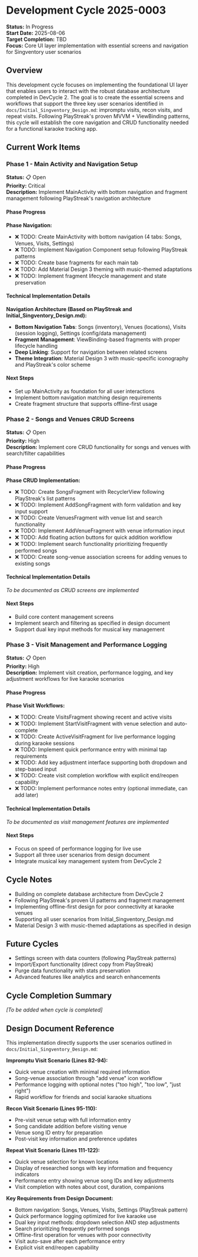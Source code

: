 # Development Cycle 2025-0003

**Status:** In Progress  
**Start Date:** 2025-08-06  
**Target Completion:** TBD  
**Focus:** Core UI layer implementation with essential screens and navigation for Singventory user scenarios

## Overview
This development cycle focuses on implementing the foundational UI layer that enables users to interact with the robust database architecture completed in DevCycle 2. The goal is to create the essential screens and workflows that support the three key user scenarios identified in `docs/Initial_Singventory_Design.md`: impromptu visits, recon visits, and repeat visits. Following PlayStreak's proven MVVM + ViewBinding patterns, this cycle will establish the core navigation and CRUD functionality needed for a functional karaoke tracking app.

## Current Work Items

### Phase 1 - Main Activity and Navigation Setup
**Status:** 📋 Open  
**Priority:** Critical  
**Description:** Implement MainActivity with bottom navigation and fragment management following PlayStreak's navigation architecture

#### Phase Progress
**Phase Navigation:**
- ❌ TODO: Create MainActivity with bottom navigation (4 tabs: Songs, Venues, Visits, Settings)
- ❌ TODO: Implement Navigation Component setup following PlayStreak patterns
- ❌ TODO: Create base fragments for each main tab
- ❌ TODO: Add Material Design 3 theming with music-themed adaptations
- ❌ TODO: Implement fragment lifecycle management and state preservation

#### Technical Implementation Details
**Navigation Architecture (Based on PlayStreak and Initial_Singventory_Design.md):**
- **Bottom Navigation Tabs**: Songs (inventory), Venues (locations), Visits (session logging), Settings (config/data management)
- **Fragment Management**: ViewBinding-based fragments with proper lifecycle handling
- **Deep Linking**: Support for navigation between related screens
- **Theme Integration**: Material Design 3 with music-specific iconography and PlayStreak's color scheme

#### Next Steps
- Set up MainActivity as foundation for all user interactions
- Implement bottom navigation matching design requirements
- Create fragment structure that supports offline-first usage

### Phase 2 - Songs and Venues CRUD Screens
**Status:** 📋 Open  
**Priority:** High  
**Description:** Implement core CRUD functionality for songs and venues with search/filter capabilities

#### Phase Progress
**Phase CRUD Implementation:**
- ❌ TODO: Create SongsFragment with RecyclerView following PlayStreak's list patterns
- ❌ TODO: Implement AddSongFragment with form validation and key input support
- ❌ TODO: Create VenuesFragment with venue list and search functionality
- ❌ TODO: Implement AddVenueFragment with venue information input
- ❌ TODO: Add floating action buttons for quick addition workflow
- ❌ TODO: Implement search functionality prioritizing frequently performed songs
- ❌ TODO: Create song-venue association screens for adding venues to existing songs

#### Technical Implementation Details
*To be documented as CRUD screens are implemented*

#### Next Steps
- Build core content management screens
- Implement search and filtering as specified in design document
- Support dual key input methods for musical key management

### Phase 3 - Visit Management and Performance Logging
**Status:** 📋 Open  
**Priority:** High  
**Description:** Implement visit creation, performance logging, and key adjustment workflows for live karaoke scenarios

#### Phase Progress
**Phase Visit Workflows:**
- ❌ TODO: Create VisitsFragment showing recent and active visits
- ❌ TODO: Implement StartVisitFragment with venue selection and auto-complete
- ❌ TODO: Create ActiveVisitFragment for live performance logging during karaoke sessions
- ❌ TODO: Implement quick performance entry with minimal tap requirements
- ❌ TODO: Add key adjustment interface supporting both dropdown and step-based input
- ❌ TODO: Create visit completion workflow with explicit end/reopen capability
- ❌ TODO: Implement performance notes entry (optional immediate, can add later)

#### Technical Implementation Details
*To be documented as visit management features are implemented*

#### Next Steps
- Focus on speed of performance logging for live use
- Support all three user scenarios from design document
- Integrate musical key management system from DevCycle 2

## Cycle Notes
- Building on complete database architecture from DevCycle 2
- Following PlayStreak's proven UI patterns and fragment management
- Implementing offline-first design for poor connectivity at karaoke venues
- Supporting all user scenarios from Initial_Singventory_Design.md
- Material Design 3 with music-themed adaptations as specified in design

## Future Cycles
- Settings screen with data counters (following PlayStreak patterns)
- Import/Export functionality (direct copy from PlayStreak)
- Purge data functionality with stats preservation
- Advanced features like analytics and search enhancements

## Cycle Completion Summary
*[To be added when cycle is completed]*

## Design Document Reference
This implementation directly supports the user scenarios outlined in `docs/Initial_Singventory_Design.md`:

**Impromptu Visit Scenario (Lines 82-94):**
- Quick venue creation with minimal required information
- Song-venue association through "add venue" icon workflow
- Performance logging with optional notes ("too high", "too low", "just right")
- Rapid workflow for friends and social karaoke situations

**Recon Visit Scenario (Lines 95-110):**
- Pre-visit venue setup with full information entry
- Song candidate addition before visiting venue
- Venue song ID entry for preparation
- Post-visit key information and preference updates

**Repeat Visit Scenario (Lines 111-122):**
- Quick venue selection for known locations
- Display of researched songs with key information and frequency indicators
- Performance entry showing venue song IDs and key adjustments
- Visit completion with notes about cost, duration, companions

**Key Requirements from Design Document:**
- Bottom navigation: Songs, Venues, Visits, Settings (PlayStreak pattern)
- Quick performance logging optimized for live karaoke use
- Dual key input methods: dropdown selection AND step adjustments
- Search prioritizing frequently performed songs
- Offline-first operation for venues with poor connectivity
- Visit auto-save after each performance entry
- Explicit visit end/reopen capability